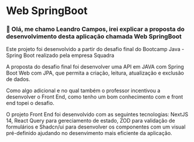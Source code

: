 # Web SpringBoot

### 👋 Olá, me chamo Leandro Campos, irei explicar a proposta do desenvolvimento desta aplicação chamada Web SpringBoot
Este projeto foi desenvolvido a partir do desafio final do Bootcamp Java - Spring Boot realizado pela empresa Squadra

A proposta do desafio final foi desenvolver uma API em JAVA com Spring Boot Web com JPA, que permita a criação, leitura, atualização e exclusão de dados.

Como algo adicional e no qual também o professor incentivou a desenvolver o Front End, como tenho um bom conhecimento com e front end topei o desafio.

O projeto Front End foi desenvolvido com as seguintes tecnologias: NextJS 14, React Query para gereciamento de estado, ZOD para validação de formulários e Shadcn/ui para desenvolver os componentes com um visual pré-definido ajudando no desenvimento mais eficiente da aplicação.

